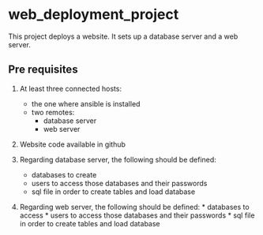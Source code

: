 # web_deployment_project
This project deploys a website. It sets up a database server and a web server.

## Pre requisites
1) At least three connected hosts:
    * the one where ansible is installed
    * two remotes:
      - database server
      - web server

2) Website code available in github

3) Regarding database server, the following should be defined:
    * databases to create
    * users to access those databases and their passwords
    * sql file in order to create tables and load database

4) Regarding web server, the following should be defined:
        * databases to access
        * users to access those databases and their passwords
        * sql file in order to create tables and load database
